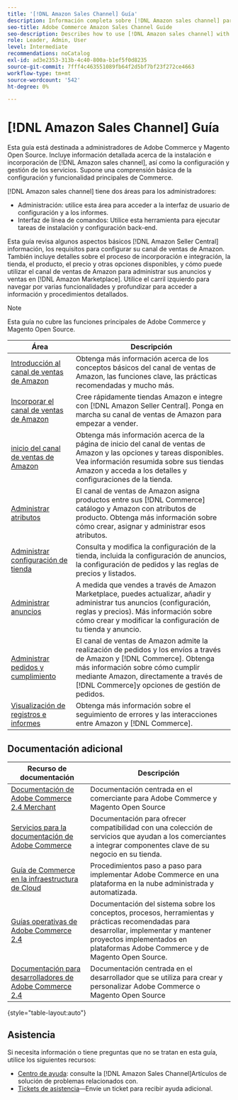```yaml
---
title: '[!DNL Amazon Sales Channel] Guía'
description: Información completa sobre [!DNL Amazon sales channel] para administradores de Adobe Commerce y Magento Open Source, incluida la instalación e incorporación
seo-title: Adobe Commerce Amazon Sales Channel Guide
seo-description: Describes how to use [!DNL Amazon sales channel] with Adobe Commerce or Magento Open Source.
role: Leader, Admin, User
level: Intermediate
recommendations: noCatalog
exl-id: ad3e2353-313b-4c40-800a-b1ef5f0d8235
source-git-commit: 7fff4c463551089fb64f2d5bf7bf23f272ce4663
workflow-type: tm+mt
source-wordcount: '542'
ht-degree: 0%

---
```


# [!DNL Amazon Sales Channel] Guía

Esta guía está destinada a administradores de Adobe Commerce y Magento Open Source. Incluye información detallada acerca de la instalación e incorporación de [!DNL Amazon sales channel], así como la configuración y gestión de los servicios. Supone una comprensión básica de la configuración y funcionalidad principales de Commerce.

[!DNL Amazon sales channel] tiene dos áreas para los administradores:

* Administración: utilice esta área para acceder a la interfaz de usuario de configuración y a los informes.
* Interfaz de línea de comandos: Utilice esta herramienta para ejecutar tareas de instalación y configuración back-end.

Esta guía revisa algunos aspectos básicos [!DNL Amazon Seller Central] información, los requisitos para configurar su canal de ventas de Amazon. También incluye detalles sobre el proceso de incorporación e integración, la tienda, el producto, el precio y otras opciones disponibles, y cómo puede utilizar el canal de ventas de Amazon para administrar sus anuncios y ventas en [!DNL Amazon Marketplace]. Utilice el carril izquierdo para navegar por varias funcionalidades y profundizar para acceder a información y procedimientos detallados.

>[!NOTE]
>
>Esta guía no cubre las funciones principales de Adobe Commerce y Magento Open Source.

| Área | Descripción |
|-------------------------------------------------------------|---------------------------------------------------------------------------------------------------------------------------------------------------------------------------------------------------------------|
| [Introducción al canal de ventas de Amazon](./overview.md) | Obtenga más información acerca de los conceptos básicos del canal de ventas de Amazon, las funciones clave, las prácticas recomendadas y mucho más. |
| [Incorporar el canal de ventas de Amazon](./amazon-onboarding-home.md) | Cree rápidamente tiendas Amazon e integre con [!DNL Amazon Seller Central]. Ponga en marcha su canal de ventas de Amazon para empezar a vender. |
| [inicio del canal de ventas de Amazon](./amazon-sales-channel-home.md) | Obtenga más información acerca de la página de inicio del canal de ventas de Amazon y las opciones y tareas disponibles. Vea información resumida sobre sus tiendas Amazon y acceda a los detalles y configuraciones de la tienda. |
| [Administrar atributos](./attributes-view.md) | El canal de ventas de Amazon asigna productos entre sus [!DNL Commerce] catálogo y Amazon con atributos de producto. Obtenga más información sobre cómo crear, asignar y administrar esos atributos. |
| [Administrar configuración de tienda](./ob-store-review.md) | Consulta y modifica la configuración de la tienda, incluida la configuración de anuncios, la configuración de pedidos y las reglas de precios y listados. |
| [Administrar anuncios](./managing-product-listings.md) | A medida que vendes a través de Amazon Marketplace, puedes actualizar, añadir y administrar tus anuncios (configuración, reglas y precios). Más información sobre cómo crear y modificar la configuración de tu tienda y anuncio. |
| [Administrar pedidos y cumplimiento](./managing-orders.md) | El canal de ventas de Amazon admite la realización de pedidos y los envíos a través de Amazon y [!DNL Commerce]. Obtenga más información sobre cómo cumplir mediante Amazon, directamente a través de [!DNL Commerce]y opciones de gestión de pedidos. |
| [Visualización de registros e informes](./amazon-logs-reports.md) | Obtenga más información sobre el seguimiento de errores y las interacciones entre Amazon y [!DNL Commerce]. |

## Documentación adicional

| Recurso de documentación | Descripción |
|---------------------------------------------------------------------------------------------------------------------------------------|----------------------------------------------------------------------------------------------------------------------------------------------------------------------------------------|
| [Documentación de Adobe Commerce 2.4 Merchant](https://experienceleague.adobe.com/docs/commerce-admin/user-guides/home.html) | Documentación centrada en el comerciante para Adobe Commerce y Magento Open Source |
| [Servicios para la documentación de Adobe Commerce](https://experienceleague.adobe.com/docs/commerce-merchant-services/user-guides/home.html) | Documentación para ofrecer compatibilidad con una colección de servicios que ayudan a los comerciantes a integrar componentes clave de su negocio en su tienda. |
| [Guía de Commerce en la infraestructura de Cloud](https://experienceleague.adobe.com/docs/commerce-cloud-service/user-guide/overview.html) | Procedimientos paso a paso para implementar Adobe Commerce en una plataforma en la nube administrada y automatizada. |
| [Guías operativas de Adobe Commerce 2.4](https://experienceleague.adobe.com/docs/commerce-operations/operational-guides/home.html) | Documentación del sistema sobre los conceptos, procesos, herramientas y prácticas recomendadas para desarrollar, implementar y mantener proyectos implementados en plataformas Adobe Commerce y de Magento Open Source. |
| [Documentación para desarrolladores de Adobe Commerce 2.4](https://developer.adobe.com/commerce/docs) | Documentación centrada en el desarrollador que se utiliza para crear y personalizar Adobe Commerce o Magento Open Source |

{style="table-layout:auto"}

## Asistencia

Si necesita información o tiene preguntas que no se tratan en esta guía, utilice los siguientes recursos:

* [Centro de ayuda](https://support.magento.com/hc/en-us): consulte la [!DNL Amazon Sales Channel]Artículos de solución de problemas relacionados con.
* [Tickets de asistencia](https://support.magento.com/hc/en-us/articles/360000913794#submit-ticket)—Envíe un ticket para recibir ayuda adicional.
